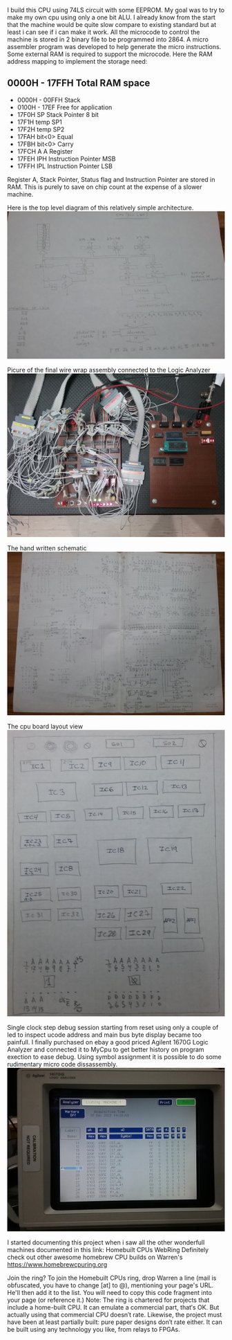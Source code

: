 I build this CPU using 74LS circuit with some EEPROM. My goal was to try to make my own cpu using only a one bit ALU. I already know from the start that the machine would be quite slow compare to existing standard but at least i can see if i can make it work.  All the microcode to control the machine is stored in 2 binary file to be programmed into 2864. A micro assembler program was developed to help generate the micro instructions. Some external RAM is required to support the microcode. Here the RAM address mapping to implement the storage need:

0000H - 17FFH Total RAM space
-----------------------------
* 0000H - 00FFH  Stack
* 0100H - 17EF   Free for application
* 17F0H SP		   Stack Pointer 8 bit
* 17F1H temp SP1
* 17F2H temp SP2
* 17FAH bit<0>	 Equal
* 17FBH bit<0>	 Carry
* 17FCH A		     A Register
* 17FEH IPH		   Instruction Pointer MSB
* 17FFH IPL		   Instruction Pointer LSB

Register A, Stack Pointer, Status flag and Instruction Pointer are stored in RAM. This is purely to save on chip count at the expense of a slower machine.

Here is the top level diagram of this relatively simple architecture.
![](topDiagram.jpg)

Picure of the final wire wrap assembly connected to the Logic Analyzer
![](cpuPicture1.jpg)

The hand written schematic
![](cpuSchematic.jpg)

The cpu board layout view
![](cpuBoardLayout.jpg)

Single clock step debug session starting from reset using only a couple of led to inspect ucode address and main bus byte display became too painfull. I finally purchased on ebay a good priced Agilent 1670G Logic Analyzer and connected it to MyCpu to get better history on program exection to ease debug. Using symbol assignment it is possible to do some rudimentary micro code dissassembly.
![](ucodeLogicAnalyzerDebug.jpg)

I started documenting this project when i saw all the other wonderfull machines documented in this link: Homebuilt CPUs WebRing
Definitely check out other awesome homebrew CPU builds on Warren's https://www.homebrewcpuring.org

Join the ring?
To join the Homebuilt CPUs ring, drop Warren a line (mail is obfuscated, you have to change [at] to @), mentioning your page's URL. He'll then add it to the list. You will need to copy this code fragment into your page (or reference it.)
Note: The ring is chartered for projects that include a home-built CPU. It can emulate a commercial part, that′s OK. But actually using that commercial CPU doesn′t rate. Likewise, the project must have been at least partially built: pure paper designs don′t rate either. It can be built using any technology you like, from relays to FPGAs.
